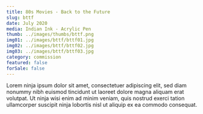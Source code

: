 ```yaml
---
title: 80s Movies - Back to the Future
slug: bttf
date: July 2020
media: Indian Ink - Acrylic Pen
thumb: ../images/thumbs/bttf.png
img01: ../images/bttf/bttf01.jpg
img02: ../images/bttf/bttf02.jpg
img03: ../images/bttf/bttf03.jpg
category: commission
featured: false
forSale: false
---
```


Lorem ninja ipsum dolor sit amet, consectetuer adipiscing elit, sed diam nonummy nibh euismod tincidunt ut laoreet dolore magna aliquam erat volutpat. Ut ninja wisi enim ad minim veniam, quis nostrud exerci tation ullamcorper suscipit ninja lobortis nisl ut aliquip ex ea commodo consequat.